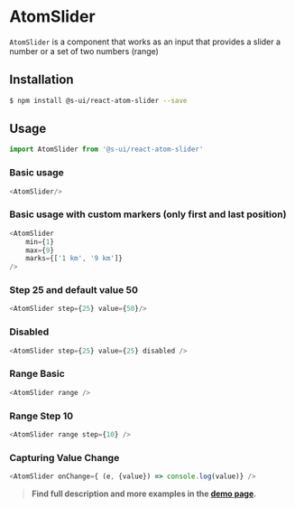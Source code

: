 # AtomSlider

`AtomSlider` is a component that works as an input that provides a slider a number or a set of two numbers (range)

## Installation

```sh
$ npm install @s-ui/react-atom-slider --save
```

## Usage

```js
import AtomSlider from '@s-ui/react-atom-slider'
```

### Basic usage

```js
<AtomSlider/>
```

### Basic usage with custom markers (only first and last position)

```js
<AtomSlider
    min={1}
    max={9}
    marks={['1 km', '9 km']}
/>
```

### Step 25 and default value 50

```js
<AtomSlider step={25} value={50}/>
```

### Disabled

```js
<AtomSlider step={25} value={25} disabled />
```

### Range Basic

```js
<AtomSlider range />
```

### Range Step 10

```js
<AtomSlider range step={10} />
```

### Capturing Value Change

```js
<AtomSlider onChange={ (e, {value}) => console.log(value)} />
```

    

> **Find full description and more examples in the [demo page](https://sui-components.now.sh/workbench/atom/slider/demo).**